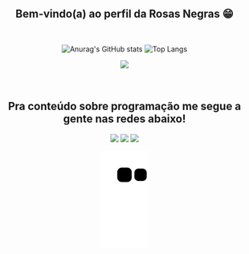 <div align="center">
  
  ## Bem-vindo(a) ao perfil da Rosas Negras 😁

<br>
  
<div>
  
  ![Anurag's GitHub stats](https://github-readme-stats.vercel.app/api?username=DevRosasNegras&show_icons=true&theme=radical)
  ![Top Langs](https://github-readme-stats.vercel.app/api/top-langs/?username=DevRosasNegras&hide_progress=true&theme=radical)
  
<p>
  <a href="https://skillicons.dev">
    <img src="https://skillicons.dev/icons?i=bots,nodejs,html,css,js" />
  </a>
</p>

</div>

<br>

## Pra conteúdo sobre programação me segue a gente nas redes abaixo!

<div>
  
  <p>
      <a href="mailto:DevRosasNegra@gmail.com"><img src="https://img.shields.io/badge/Gmail-EA4335.svg?style=for-the-badge&logo=Gmail&logoColor=white" target="_blank"></a>
  <a href="https://www.instagram.com/devrosasnegras/" target="_blank"><img src="https://img.shields.io/badge/Instagram-E4405F.svg?style=for-the-badge&logo=Instagram&logoColor=white" target="_blank"></a>
  <a href="https://twitter.com/DevRosasNegras" target="_blank"><img src="https://img.shields.io/badge/Twitter-1DA1F2.svg?style=for-the-badge&logo=Twitter&logoColor=white" target="_blank"></a>
  
  </p>
</div>

  ![Snake animation](https://github.com/Helzady/Helzady/blob/output/github-contribution-grid-snake.svg)
</div>
